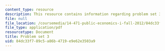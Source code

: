 ```yaml
---
content_type: resource
description: This resource contains information regarding problem set 3.
file: null
file_location: /coursemedia/14-471-public-economics-i-fall-2012/84dc33f789c5a86b4719e9e62e3503a9_MIT14_471F12_pset3.pdf
file_type: application/pdf
resourcetype: Document
title: Problem set 3
uid: 84dc33f7-89c5-a86b-4719-e9e62e3503a9
---
```

